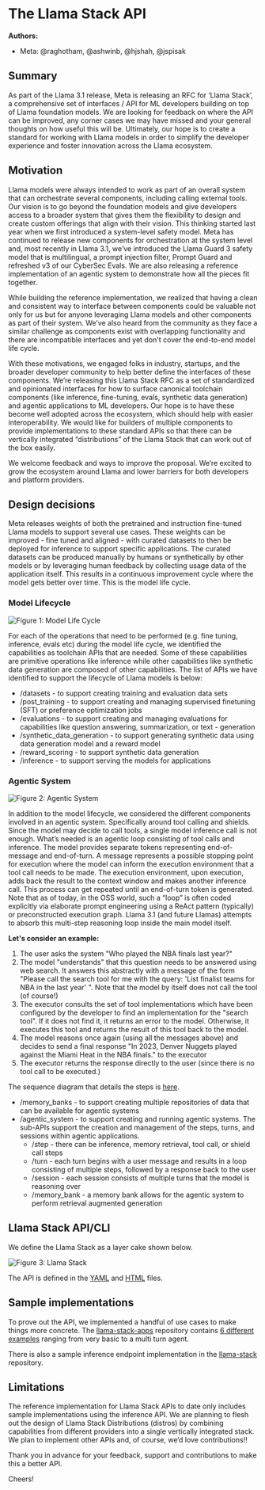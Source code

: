 # The Llama Stack API

**Authors:**

* Meta: @raghotham, @ashwinb, @hjshah, @jspisak

## Summary

As part of the Llama 3.1 release, Meta is releasing an RFC for ‘Llama Stack’, a comprehensive set of interfaces / API for ML developers building on top of Llama foundation models. We are looking for feedback on where the API can be improved, any corner cases we may have missed and your general thoughts on how useful this will be. Ultimately, our hope is to create a standard for working with Llama models in order to simplify the developer experience and foster innovation across the Llama ecosystem.

## Motivation

Llama models were always intended to work as part of an overall system that can orchestrate several components, including calling external tools. Our vision is to go beyond the foundation models and give developers access to a broader system that gives them the flexibility to design and create custom offerings that align with their vision. This thinking started last year when we first introduced a system-level safety model. Meta has continued to release new components for orchestration at the system level and, most recently in Llama 3.1, we’ve introduced the Llama Guard 3 safety model that is multilingual, a prompt injection filter, Prompt Guard and refreshed v3 of our CyberSec Evals. We are also releasing a reference implementation of an agentic system to demonstrate how all the pieces fit together.

While building the reference implementation, we realized that having a clean and consistent way to interface between components could be valuable not only for us but for anyone leveraging Llama models and other components as part of their system. We’ve also heard from the community as they face a similar challenge as components exist with overlapping functionality and there are incompatible interfaces and yet don't cover the end-to-end model life cycle.

With these motivations, we engaged folks in industry, startups, and the broader developer community to help better define the interfaces of these components. We’re releasing this Llama Stack RFC as a set of standardized and opinionated interfaces for how to surface canonical toolchain components (like inference, fine-tuning, evals, synthetic data generation) and agentic applications to ML developers. Our hope is to have these become well adopted across the ecosystem, which should help with easier interoperability. We would like for builders of multiple components to provide implementations to these standard APIs so that there can be vertically integrated “distributions” of the Llama Stack that can work out of the box easily.

We welcome feedback and ways to improve the proposal. We’re excited to grow the ecosystem around Llama and lower barriers for both developers and platform providers.

## Design decisions

Meta releases weights of both the pretrained and instruction fine-tuned Llama models to support several use cases. These weights can be improved  -  fine tuned and aligned - with curated datasets to then be deployed for inference to support specific applications. The curated datasets can be produced manually by humans or synthetically by other models or by leveraging human feedback by collecting usage data of the application itself. This results in a continuous improvement cycle where the model gets better over time. This is the model life cycle.

### Model Lifecycle

![Figure 1: Model Life Cycle](../docs/resources/model-lifecycle.png)

For each of the operations that need to be performed (e.g. fine tuning, inference, evals etc) during the model life cycle, we identified the capabilities as toolchain APIs that are needed. Some of these capabilities are primitive operations like inference while other capabilities like synthetic data generation are composed of other capabilities. The list of APIs we have identified to support the lifecycle of Llama models is below:

* /datasets - to support creating training and evaluation data sets
* /post_training - to support creating and managing supervised finetuning (SFT) or preference optimization jobs
* /evaluations - to support creating and managing evaluations for capabilities like question answering, summarization, or text - generation
* /synthetic_data_generation - to support generating synthetic data using data generation model and a reward model
* /reward_scoring - to support synthetic data generation
* /inference - to support serving the models for applications

### Agentic System

![Figure 2: Agentic System](../docs/resources/agentic-system.png)

In addition to the model lifecycle, we considered the different components involved in an agentic system. Specifically around tool calling and shields. Since the model may decide to call tools, a single model inference call is not enough. What’s needed is an agentic loop consisting of tool calls and inference. The model provides separate tokens representing end-of-message and end-of-turn. A message represents a possible stopping point for execution where the model can inform the execution environment that a tool call needs to be made. The execution environment, upon execution, adds back the result to the context window and makes another inference call. This process can get repeated until an end-of-turn token is generated.
Note that as of today, in the OSS world, such a “loop” is often coded explicitly via elaborate prompt engineering using a ReAct pattern (typically) or preconstructed execution graph. Llama 3.1 (and future Llamas) attempts to absorb this multi-step reasoning loop inside the main model itself.

**Let's consider an example:**

1. The user asks the system "Who played the NBA finals last year?"
1. The model "understands" that this question needs to be answered using web search. It answers this abstractly with a message of the form "Please call the search tool for me with the query: 'List finalist teams for NBA in the last year' ". Note that the model by itself does not call the tool (of course!)
1. The executor consults the set of tool implementations which have been configured by the developer to find an implementation for the "search tool". If it does not find it, it returns an error to the model. Otherwise, it executes this tool and returns the result of this tool back to the model.
1. The model reasons once again (using all the messages above) and decides to send a final response "In 2023, Denver Nuggets played against the Miami Heat in the NBA finals." to the executor
1. The executor returns the response directly to the user (since there is no tool call to be executed.)

The sequence diagram that details the steps is [here](https://github.com/meta-llama/llama-agentic-system/blob/main/docs/sequence-diagram.md).

* /memory_banks - to support creating multiple repositories of data that can be available for agentic systems
* /agentic_system - to support creating and running agentic systems. The sub-APIs support the creation and management of the steps, turns, and sessions within agentic applications.
  * /step - there can be inference, memory retrieval, tool call, or shield call steps
  * /turn - each turn begins with a user message and results in a loop consisting of multiple steps, followed by a response back to the user
  * /session - each session consists of multiple turns that the model is reasoning over
  * /memory_bank - a memory bank allows for the agentic system to perform retrieval augmented generation

## Llama Stack API/CLI

We define the Llama Stack as a layer cake shown below.

![Figure 3: Llama Stack](../docs/resources/llama-stack.png)

The API is defined in the [YAML](../docs/_static/llama-stack-spec.yaml) and [HTML](../docs/_static/llama-stack-spec.html) files.

## Sample implementations

To prove out the API, we implemented a handful of use cases to make things more concrete. The [llama-stack-apps](https://github.com/meta-llama/llama-stack-apps) repository contains [6 different examples](https://github.com/meta-llama/llama-stack-apps/tree/main/examples) ranging from very basic to a multi turn agent.

There is also a sample inference endpoint implementation in the [llama-stack](https://github.com/meta-llama/llama-stack/blob/main/llama_stack/distribution/server/server.py) repository.

## Limitations

The reference implementation for Llama Stack APIs to date only includes sample implementations using the inference API. We are planning to flesh out the design of Llama Stack Distributions (distros) by combining capabilities from different providers into a single vertically integrated stack. We plan to implement other APIs and, of course, we’d love contributions!!

Thank you in advance for your feedback, support and contributions to make this a better API.

Cheers!
